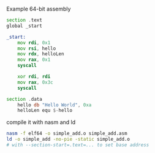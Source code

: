 
Example 64-bit assembly
```asm
section .text
global _start

_start:
    mov rdi, 0x1
    mov rsi, hello
    mov rdx, helloLen
    mov rax, 0x1
    syscall

    xor rdi, rdi
    mov rax, 0x3c
    syscall

section .data
    hello db "Hello World", 0xa
    helloLen equ $-hello
```

compile it with nasm and ld
```sh
nasm -f elf64 -o simple_add.o simple_add.asm
ld -o simple_add -no-pie -static simple_add.o
# with --section-start=.text=... to set base address
```
